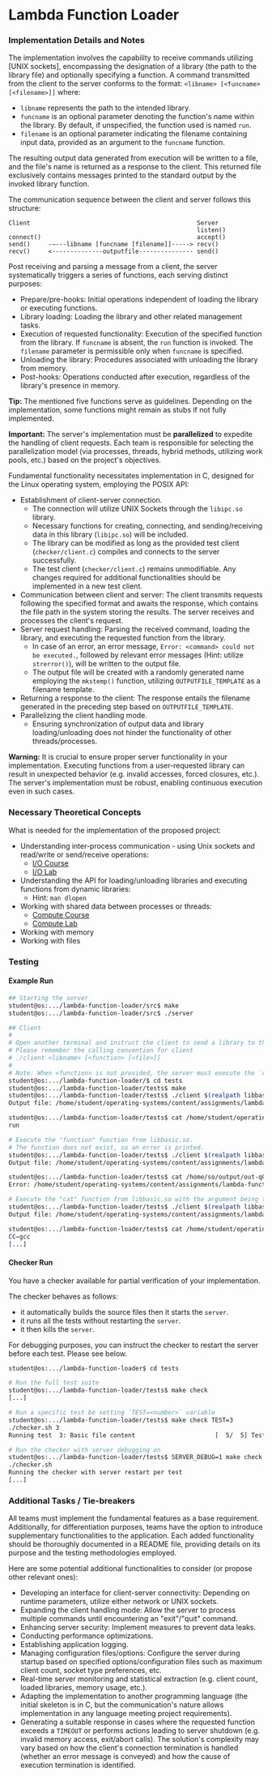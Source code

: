 # Lambda Function Loader

### Implementation Details and Notes

The implementation involves the capability to receive commands utilizing [UNIX sockets], encompassing the designation of a library (the path to the library file) and optionally specifying a function.
A command transmitted from the client to the server conforms to the format: `<libname> [<funcname> [<filename>]]` where:

- `libname` represents the path to the intended library.
- `funcname` is an optional parameter denoting the function's name within the library.
By default, if unspecified, the function used is named `run`.
- `filename` is an optional parameter indicating the filename containing input data, provided as an argument to the `funcname` function.

The resulting output data generated from execution will be written to a file, and the file's name is returned as a response to the client.
This returned file exclusively contains messages printed to the standard output by the invoked library function.

The communication sequence between the client and server follows this structure:

```plaintext
Client                                              Server
                                                    listen()
connect()                                           accept()
send()     -—---libname [funcname [filename]]-----> recv()
recv()     <--------------outputfile--------------- send()
```

Post receiving and parsing a message from a client, the server systematically triggers a series of functions, each serving distinct purposes:

- Prepare/pre-hooks: Initial operations independent of loading the library or executing functions.
- Library loading: Loading the library and other related management tasks.
- Execution of requested functionality:
Execution of the specified function from the library.
If `funcname` is absent, the `run` function is invoked.
The `filename` parameter is permissible only when `funcname` is specified.
- Unloading the library: Procedures associated with unloading the library from memory.
- Post-hooks:
Operations conducted after execution, regardless of the library's presence in memory.

**Tip:**
The mentioned five functions serve as guidelines.
Depending on the implementation, some functions might remain as stubs if not fully implemented.

**Important:**
The server's implementation must be **parallelized** to expedite the handling of client requests.
Each team is responsible for selecting the parallelization model (via processes, threads, hybrid methods, utilizing work pools, etc.) based on the project's objectives.

Fundamental functionality necessitates implementation in C, designed for the Linux operating system, employing the POSIX API:

- Establishment of client-server connection.
  - The connection will utilize UNIX Sockets through the `libipc.so` library.
  - Necessary functions for creating, connecting, and sending/receiving data in this library (`libipc.so`) will be included.
  - The library can be modified as long as the provided test client (`checker/client.c`) compiles and connects to the server successfully.
  - The test client (`checker/client.c`) remains unmodifiable.
  Any changes required for additional functionalities should be implemented in a new test client.
- Communication between client and server: The client transmits requests following the specified format and awaits the response, which contains the file path in the system storing the results.
The server receives and processes the client's request.
- Server request handling: Parsing the received command, loading the library, and executing the requested function from the library.
  - In case of an error, an error message, `Error: <command> could not be executed.`, followed by relevant error messages (Hint: utilize `strerror()`), will be written to the output file.
  - The output file will be created with a randomly generated name employing the `mkstemp()` function, utilizing `OUTPUTFILE_TEMPLATE` as a filename template.
- Returning a response to the client:
The response entails the filename generated in the preceding step based on `OUTPUTFILE_TEMPLATE`.
- Parallelizing the client handling mode.
  - Ensuring synchronization of output data and library loading/unloading does not hinder the functionality of other threads/processes.

**Warning:**
It is crucial to ensure proper server functionality in your implementation.
Executing functions from a user-requested library can result in unexpected behavior (e.g. invalid accesses, forced closures, etc.).
The server's implementation must be robust, enabling continuous execution even in such cases.

### Necessary Theoretical Concepts

What is needed for the implementation of the proposed project:

- Understanding inter-process communication - using Unix sockets and read/write or send/receive operations:
  - [I/O Course](https://cs-pub-ro.github.io/operating-systems/Lecture/IO/)
  - [I/O Lab](https://cs-pub-ro.github.io/operating-systems/I/O/)
- Understanding the API for loading/unloading libraries and executing functions from dynamic libraries:
  - Hint: `man dlopen`
- Working with shared data between processes or threads:
  - [Compute Course](https://cs-pub-ro.github.io/operating-systems/Lecture/Compute/)
  - [Compute Lab](https://cs-pub-ro.github.io/operating-systems/Compute/)
- Working with memory
- Working with files

### Testing

#### Example Run

```bash
## Starting the server
student@os:.../lambda-function-loader/src$ make
student@os:.../lambda-function-loader/src$ ./server

## Client
#
# Open another terminal and instruct the client to send a library to the server.
# Please remember the calling convention for client
# ./client <libname> [<function> [<file>]]
#
# Note: When <function> is not provided, the server must execute the `run` function.
student@os:.../lambda-function-loader/$ cd tests
student@os:.../lambda-function-loader/tests$ make
student@os:.../lambda-function-loader/tests$ ./client $(realpath libbasic.so)
Output file: /home/student/operating-systems/content/assignments/lambda-function-loader/tests/output/out-bSJdTv

student@os:.../lambda-function-loader/tests$ cat /home/student/operating-systems/content/assignments/lambda-function-loader/tests/output/out-bSJdTv
run

# Execute the "function" function from libbasic.so.
# The function does not exist, so an error is printed.
student@os:.../lambda-function-loader/tests$ ./client $(realpath libbasic.so) function
Output file: /home/student/operating-systems/content/assignments/lambda-function-loader/tests/output/out-qOcoAA

student@os:.../lambda-function-loader/tests$ cat /home/so/output/out-qOcoAA
Error: /home/student/operating-systems/content/assignments/lambda-function-loader/tests/libbasic.so function could not be executed.

# Execute the "cat" function from libbasic.so with the argument being the full path of file "Makefile"
student@os:.../lambda-function-loader/tests$ ./client $(realpath libbasic.so) cat $(realpath Makefile)
Output file: /home/student/operating-systems/content/assignments/lambda-function-loader/tests/output/out-y732bN

student@os:.../lambda-function-loader/tests$ cat /home/student/operating-systems/content/assignments/lambda-function-loader/tests/output/out-y732bN
CC=gcc
[...]
```

#### Checker Run

You have a checker available for partial verification of your implementation.

The checker behaves as follows:

- it automatically builds the source files then it starts the `server`.
- it runs all the tests without restarting the `server`.
- it then kills the `server`.

For debugging purposes, you can instruct the checker to restart the server before each test.
Please see below.

```bash
student@os:.../lambda-function-loader$ cd tests

# Run the full test suite
student@os:.../lambda-function-loader/tests$ make check
[...]

# Run a specific test be setting `TEST=<number>` variable
student@os:.../lambda-function-loader/tests$ make check TEST=3
./checker.sh 3
Running test  3: Basic file content                      [  5/  5] Test passed

# Run the checker with server debugging on
student@os:.../lambda-function-loader/tests$ SERVER_DEBUG=1 make check
./checker.sh
Running the checker with server restart per test
[...]
```

### Additional Tasks / Tie-breakers

All teams must implement the fundamental features as a base requirement.
Additionally, for differentiation purposes, teams have the option to introduce supplementary functionalities to the application.
Each added functionality should be thoroughly documented in a README file, providing details on its purpose and the testing methodologies employed.

Here are some potential additional functionalities to consider (or propose other relevant ones):

- Developing an interface for client-server connectivity:
Depending on runtime parameters, utilize either network or UNIX sockets.
- Expanding the client handling mode:
Allow the server to process multiple commands until encountering an "exit"/"quit" command.
- Enhancing server security:
Implement measures to prevent data leaks.
- Conducting performance optimizations.
- Establishing application logging.
- Managing configuration files/options:
Configure the server during startup based on specified options/configuration files such as maximum client count, socket type preferences, etc.
- Real-time server monitoring and statistical extraction (e.g. client count, loaded libraries, memory usage, etc.).
- Adapting the implementation to another programming language (the initial skeleton is in C, but the communication's nature allows implementation in any language meeting project requirements).
- Generating a suitable response in cases where the requested function exceeds a `TIMEOUT` or performs actions leading to server shutdown (e.g. invalid memory access, exit/abort calls).
The solution's complexity may vary based on how the client's connection termination is handled (whether an error message is conveyed) and how the cause of execution termination is identified.
